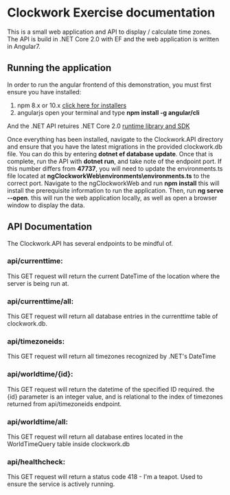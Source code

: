 # Clockwork Exercise documentation
This is a small web application and API to display / calculate time zones. The API is build in .NET Core 2.0 with EF and the web application is 
written in Angular7. 

## Running the application

In order to run the angular frontend of this demonstration, you must first ensure you have installed:
1. npm 8.x or 10.x [click here for installers](https://www.npmjs.com/get-npm)
2. angularjs open your terminal and type **npm install -g angular/cli**

And the .NET API retuires .NET Core 2.0 [runtime library and SDK](https://dotnet.microsoft.com/download/dotnet-core/2.0)

Once everything has been installed, navigate to the Clockwork.API directory and ensure that you have the latest migrations in the provided clockwork.db file. 
You can do this by entering **dotnet ef database update**. Once that is complete, run the API with **dotnet run**, and take note of the 
endpoint port. If this number differs from **47737**, you will need to update the environments.ts file located at **ngClockworkWeb\environments\environments.ts** to
the correct port. Navigate to the ngClockworkWeb and run
**npm install** this will install the prerequisite information to run the application. Then, run 
**ng serve --open**. this will run the web application locally, as well as open a browser window to display the data.

## API Documentation

The Clockwork.API has several endpoints to be mindful of.

### api/currenttime:
 This GET request will return the current DateTime of the location where the server is being run at.

### api/currenttime/all:
 This GET request will return all database entries in the currenttime table of clockwork.db.

### api/timezoneids:
 This GET request will return all timezones recognized by .NET's DateTime

### api/worldtime/{id}:
This GET request will return the datetime of the specified ID required. the {id} parameter is an integer value, and is relational
to the index of timezones returned from api/timezoneids endpoint.

### api/worldtime/all:
This GET request will return all database entires located in the WorldTimeQuery table inside clockwork.db

### api/healthcheck:
This GET request will return a status code 418 - I'm a teapot. Used to ensure the service is actively running.

